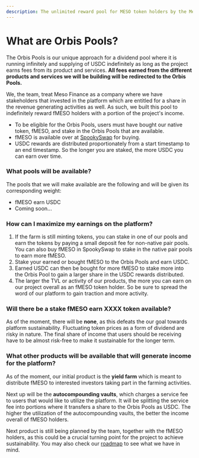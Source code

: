 ```yaml
---
description: The unlimited reward pool for MESO token holders by the Meso Finance team.
---
```


# What are Orbis Pools?

The Orbis Pools is our unique approach for a dividend pool where it is running infinitely and supplying of USDC indefinitely as long as the project earns fees from its product and services. **All fees earned from the different products and services we will be building will be redirected to the Orbis Pools.**

We, the team, treat Meso Finance as a company where we have stakeholders that invested in the platform which are entitled for a share in the revenue generating activities as well. As such, we built this pool to indefinitely reward fMESO holders with a portion of the project's income.

* To be eligible for the Orbis Pools, users must have bought our native token, fMESO, and stake in the Orbis Pools that are available.
* fMESO is available over at [SpookySwap](https://spookyswap.finance/swap?outputCurrency=0x4d9361a86d038c8ada3db2457608e2275b3e08d4) for buying.
* USDC rewards are distributed proportionately from a start timestamp to an end timestamp. So the longer you are staked, the more USDC you can earn over time.

### What pools will be available?

The pools that we will make available are the following and will be given its corresponding weight:

* fMESO earn USDC
* Coming soon...

### How can I maximize my earnings on the platform?

1. If the farm is still minting tokens, you can stake in one of our pools and earn the tokens by paying a small deposit fee for non-native pair pools. You can also buy fMESO in SpookySwap to stake in the native pair pools to earn more fMESO.
2. Stake your earned or bought fMESO to the Orbis Pools and earn USDC.
3. Earned USDC can then be bought for more fMESO to stake more into the Orbis Pool to gain a larger share in the USDC rewards distributed.
4. The larger the TVL or activity of our products, the more you can earn on our project overall as an fMESO token holder. So be sure to spread the word of our platform to gain traction and more activity.

### Will there be a stake fMESO earn XXXX token available?

As of the moment, there will be **none**, as this defeats the our goal towards platform sustainability. Fluctuating token prices as a form of dividend are risky in nature. The final share of income that users should be receiving have to be almost risk-free to make it sustainable for the longer term.

### What other products will be available that will generate income for the platform?

As of the moment, our initial product is the **yield farm** which is meant to distribute fMESO to interested investors taking part in the farming activities.

Next up will be the **autocompounding vaults**, which charges a service fee to users that would like to utilize the platform. It will be splitting the service fee into portions where it transfers a share to the Orbis Pools as USDC. The higher the utilization of the autocompounding vaults, the better the income overall of fMESO holders.

Next product is still being planned by the team, together with the fMESO holders, as this could be a crucial turning point for the project to achieve sustainability. You may also check our [roadmap](../project-roadmap.md) to see what we have in mind.
